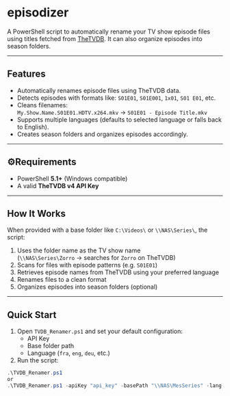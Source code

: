 # episodizer
A PowerShell script to automatically rename your TV show episode files using titles fetched from [TheTVDB](https://thetvdb.com). It can also organize episodes into season folders.

---

## Features

- Automatically renames episode files using TheTVDB data.
- Detects episodes with formats like: `S01E01`, `S01E001`, `1x01`, `S01 E01`, etc.
- Cleans filenames:  
  `My.Show.Name.S01E01.HDTV.x264.mkv` → `S01E01 - Episode Title.mkv`
- Supports multiple languages (defaults to selected language or falls back to English).
- Creates season folders and organizes episodes accordingly.

---

## ⚙Requirements

- PowerShell **5.1+** (Windows compatible)
- A valid **TheTVDB v4 API Key**

---

## How It Works

When provided with a base folder like `C:\Videos\` or `\\NAS\Series\`, the script:

1. Uses the folder name as the TV show name  
   (`\\NAS\Series\Zorro` → searches for `Zorro` on TheTVDB)
2. Scans for files with episode patterns (e.g. `S01E01`)
3. Retrieves episode names from TheTVDB using your preferred language
4. Renames files to a clean format
5. Organizes episodes into season folders (optional)

---

## Quick Start

1. Open `TVDB_Renamer.ps1` and set your default configuration:
   - API Key
   - Base folder path
   - Language (`fra`, `eng`, `deu`, etc.)
2. Run the script:

```powershell
.\TVDB_Renamer.ps1
or
.\TVDB_Renamer.ps1 -apiKey "api_key" -basePath "\\NAS\MesSeries" -lang "eng" -seasonStyle "Season" -flat

